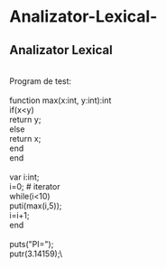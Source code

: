 # Analizator-Lexical-
Analizator Lexical 
----------------
\
Program de test:\
\
function max(x:int, y:int):int\
    if(x<y)\
        return y;\
        else\
        return x;\
        end\
    end\
\
var i:int;\
i=0;    # iterator\
while(i<10)\
    puti(max(i,5));\
    i=i+1;\
    end\
\
puts("PI=");\
putr(3.14159);\
